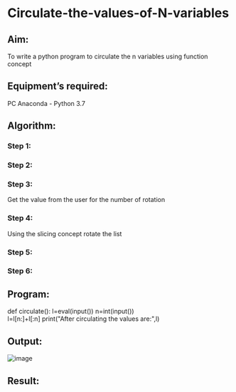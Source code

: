 # Circulate-the-values-of-N-variables
## Aim:
To write a python program to circulate the n variables using function concept
## Equipment’s required:
PC
Anaconda - Python 3.7
## Algorithm: 
### Step 1: 
### Step 2: 
### Step 3: 
Get the value from the user for the number of rotation
### Step 4: 
Using the slicing concept rotate the list

### Step 5: 
### Step 6: 
## Program:
def circulate():
     l=eval(input())
     n=int(input())  
     l=l[n:]+l[:n]
     print("After circulating the values are:",l)

## Output:
![image](https://github.com/MOHAMEDFAROOK2005/Circulate-the-values-of-N-variables/assets/150319482/6f8ca3ed-1a84-48af-a74c-e8f8ad5d145b)

## Result:
